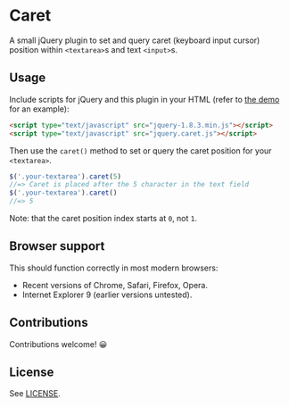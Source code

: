 Caret
=====

A small jQuery plugin to set and query caret (keyboard input cursor) position within `<textarea>`s and text `<input>`s.

## Usage

Include scripts for jQuery and this plugin in your HTML (refer to [the demo](http://cobyism.com/jquery-caret) for an example):

```html
<script type="text/javascript" src="jquery-1.8.3.min.js"></script>
<script type="text/javascript" src="jquery.caret.js"></script>
```

Then use the `caret()` method to set or query the caret position for your `<textarea>`.

```js
$('.your-textarea').caret(5)
//=> Caret is placed after the 5 character in the text field
$('.your-textarea').caret()
//=> 5
```

Note: that the caret position index starts at `0`, not `1`.

## Browser support

This should function correctly in most modern browsers:
- Recent versions of Chrome, Safari, Firefox, Opera.
- Internet Explorer 9 (earlier versions untested).

## Contributions

Contributions welcome! :grinning:

## License

See [LICENSE](https://github.com/cobyism/jquery-caret/blob/gh-pages/LICENSE).
